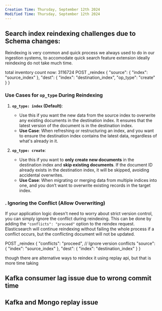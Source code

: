 ```yaml
---
Creation Time: Thursday, September 12th 2024
Modified Time: Thursday, September 12th 2024
---
```

## Search index reindexing challenges due to Schema changes:

Reindexing is very common  and quick process we always used to do in our ingestion systems, to accomodate quick search feature extension 
ideally reindexing do not take much time. 

total inventory count now: 3116724
POST _reindex { "source": { "index": "source_index" }, "dest": { "index": "destination_index", "op_type": "create" } }
### Use Cases for `op_type` During Reindexing

1. **`op_type: index` (Default)**:
    
    - Use this if you want the new data from the source index to overwrite any existing documents in the destination index. It ensures that the latest version of the document is in the destination index.
    - **Use Case**: When refreshing or restructuring an index, and you want to ensure the destination index contains the latest data, regardless of what's already in it.
2. **`op_type: create`**:
    
    - Use this if you want to **only create new documents** in the destination index and **skip existing documents**. If the document ID already exists in the destination index, it will be skipped, avoiding accidental overwrites.
    - **Use Case**: When migrating or merging data from multiple indices into one, and you don’t want to overwrite existing records in the target index.
### . **Ignoring the Conflict (Allow Overwriting)**

If your application logic doesn't need to worry about strict version control, you can simply ignore the conflict during reindexing. This can be done by adding the `"conflicts": "proceed"` option to the reindex request. Elasticsearch will continue reindexing without failing the whole process if a conflict occurs, but the conflicting document will not be updated.

POST _reindex { "conflicts": "proceed", // Ignore version conflicts "source": { "index": "source_index" }, "dest": { "index": "destination_index" } }

though there are alternative ways to reindex it using replay api, but that is more time taking 

## Kafka consumer lag issue due to wrong commit time

## Kafka and Mongo replay issue
